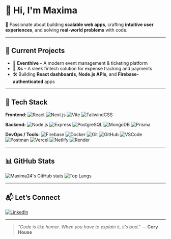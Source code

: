 # 👋 Hi, I'm Maxima

🎯 Passionate about building **scalable web apps**, crafting **intuitive user experiences**, and solving **real-world problems** with code.

---

## 💼 Current Projects

- 🚀 **Eventhive** – A modern event management & ticketing platform  
- 💸 **Xs** – A sleek fintech solution for expense tracking and payments  
- 🛠️ Building **React dashboards**, **Node.js APIs**, and **Firebase-authenticated** apps

---

## 🧠 Tech Stack

**Frontend:**
![React](https://img.shields.io/badge/-React-61DAFB?logo=react&logoColor=white&style=flat)
![Next.js](https://img.shields.io/badge/-Next.js-000000?logo=next.js&logoColor=white&style=flat)
![Vite](https://img.shields.io/badge/-Vite-646CFF?logo=vite&logoColor=white&style=flat)
![TailwindCSS](https://img.shields.io/badge/-TailwindCSS-38B2AC?logo=tailwind-css&logoColor=white&style=flat)

**Backend:**
![Node.js](https://img.shields.io/badge/-Node.js-339933?logo=node.js&logoColor=white&style=flat)
![Express](https://img.shields.io/badge/-Express-000000?logo=express&logoColor=white&style=flat)
![PostgreSQL](https://img.shields.io/badge/-PostgreSQL-4169E1?logo=postgresql&logoColor=white&style=flat)
![MongoDB](https://img.shields.io/badge/-MongoDB-47A248?logo=mongodb&logoColor=white&style=flat)
![Prisma](https://img.shields.io/badge/-Prisma-2D3748?logo=prisma&logoColor=white&style=flat)

**DevOps / Tools:**
![Firebase](https://img.shields.io/badge/-Firebase-FFCA28?logo=firebase&logoColor=white&style=flat)
![Docker](https://img.shields.io/badge/-Docker-2496ED?logo=docker&logoColor=white&style=flat)
![Git](https://img.shields.io/badge/-Git-F05032?logo=git&logoColor=white&style=flat)
![GitHub](https://img.shields.io/badge/-GitHub-181717?logo=github&logoColor=white&style=flat)
![VSCode](https://img.shields.io/badge/-VS%20Code-007ACC?logo=visual-studio-code&logoColor=white&style=flat)
![Postman](https://img.shields.io/badge/-Postman-FF6C37?logo=postman&logoColor=white&style=flat)
![Vercel](https://img.shields.io/badge/-Vercel-000000?logo=vercel&logoColor=white&style=flat)
![Netlify](https://img.shields.io/badge/-Netlify-00C7B7?logo=netlify&logoColor=white&style=flat)
![Render](https://img.shields.io/badge/-Render-46E3B7?logo=render&logoColor=white&style=flat)

---

## 📊 GitHub Stats

![Maxima24's GitHub stats](https://github-readme-stats.vercel.app/api?username=Maxima24&show_icons=true&theme=radical&hide=prs)
![Top Langs](https://github-readme-stats.vercel.app/api/top-langs/?username=Maxima24&layout=compact&theme=radical)

---

## 📬 Let’s Connect

[![LinkedIn](https://img.shields.io/badge/-LinkedIn-0077B5?logo=linkedin&logoColor=white&style=flat)](https://linkedin.com/in/faith-popoola)

---

> _"Code is like humor. When you have to explain it, it’s bad."_ — **Cory House**